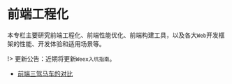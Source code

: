 # 前端工程化
本专栏主要研究前端工程化、前端性能优化、前端构建工具，以及各大`Web`开发框架的性能、开发体验和适用场景等。

!> 更新公告：近期将更新`Weex入坑指南`。

- [前端三驾马车的对比](/Hybird-APP/前端三驾马车的对比.md)